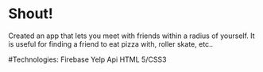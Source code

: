 # Shout!
Created an app that lets you meet with friends within a radius of yourself. It is useful for finding a friend to eat pizza with, roller skate, etc.. 

#Technologies:
Firebase
Yelp Api
HTML 5/CSS3
